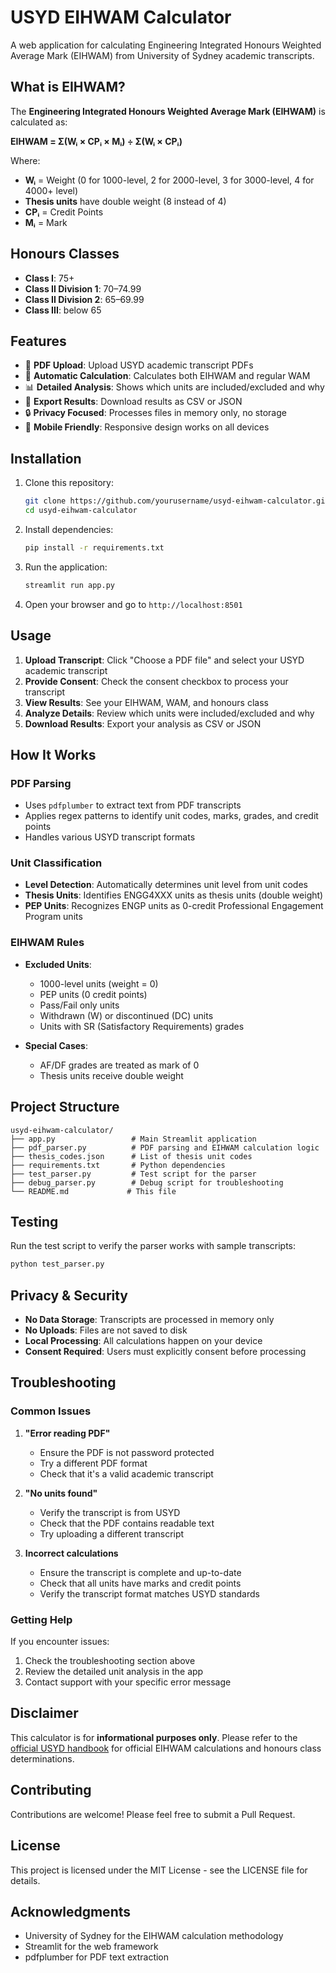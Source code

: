 # USYD EIHWAM Calculator

A web application for calculating Engineering Integrated Honours Weighted Average Mark (EIHWAM) from University of Sydney academic transcripts.

## What is EIHWAM?

The **Engineering Integrated Honours Weighted Average Mark (EIHWAM)** is calculated as:

**EIHWAM = Σ(Wᵢ × CPᵢ × Mᵢ) ÷ Σ(Wᵢ × CPᵢ)**

Where:
- **Wᵢ** = Weight (0 for 1000-level, 2 for 2000-level, 3 for 3000-level, 4 for 4000+ level)
- **Thesis units** have double weight (8 instead of 4)
- **CPᵢ** = Credit Points
- **Mᵢ** = Mark

## Honours Classes

- **Class I**: 75+
- **Class II Division 1**: 70–74.99
- **Class II Division 2**: 65–69.99
- **Class III**: below 65

## Features

- 📄 **PDF Upload**: Upload USYD academic transcript PDFs
- 🧮 **Automatic Calculation**: Calculates both EIHWAM and regular WAM
- 📊 **Detailed Analysis**: Shows which units are included/excluded and why
- 💾 **Export Results**: Download results as CSV or JSON
- 🔒 **Privacy Focused**: Processes files in memory only, no storage
- 📱 **Mobile Friendly**: Responsive design works on all devices

## Installation

1. Clone this repository:
   ```bash
   git clone https://github.com/yourusername/usyd-eihwam-calculator.git
   cd usyd-eihwam-calculator
   ```

2. Install dependencies:
   ```bash
   pip install -r requirements.txt
   ```

3. Run the application:
   ```bash
   streamlit run app.py
   ```

4. Open your browser and go to `http://localhost:8501`

## Usage

1. **Upload Transcript**: Click "Choose a PDF file" and select your USYD academic transcript
2. **Provide Consent**: Check the consent checkbox to process your transcript
3. **View Results**: See your EIHWAM, WAM, and honours class
4. **Analyze Details**: Review which units were included/excluded and why
5. **Download Results**: Export your analysis as CSV or JSON

## How It Works

### PDF Parsing
- Uses `pdfplumber` to extract text from PDF transcripts
- Applies regex patterns to identify unit codes, marks, grades, and credit points
- Handles various USYD transcript formats

### Unit Classification
- **Level Detection**: Automatically determines unit level from unit codes
- **Thesis Units**: Identifies ENGG4XXX units as thesis units (double weight)
- **PEP Units**: Recognizes ENGP units as 0-credit Professional Engagement Program units

### EIHWAM Rules
- **Excluded Units**:
  - 1000-level units (weight = 0)
  - PEP units (0 credit points)
  - Pass/Fail only units
  - Withdrawn (W) or discontinued (DC) units
  - Units with SR (Satisfactory Requirements) grades

- **Special Cases**:
  - AF/DF grades are treated as mark of 0
  - Thesis units receive double weight

## Project Structure

```
usyd-eihwam-calculator/
├── app.py                 # Main Streamlit application
├── pdf_parser.py          # PDF parsing and EIHWAM calculation logic
├── thesis_codes.json      # List of thesis unit codes
├── requirements.txt       # Python dependencies
├── test_parser.py         # Test script for the parser
├── debug_parser.py        # Debug script for troubleshooting
└── README.md             # This file
```

## Testing

Run the test script to verify the parser works with sample transcripts:

```bash
python test_parser.py
```

## Privacy & Security

- **No Data Storage**: Transcripts are processed in memory only
- **No Uploads**: Files are not saved to disk
- **Local Processing**: All calculations happen on your device
- **Consent Required**: Users must explicitly consent before processing

## Troubleshooting

### Common Issues

1. **"Error reading PDF"**
   - Ensure the PDF is not password protected
   - Try a different PDF format
   - Check that it's a valid academic transcript

2. **"No units found"**
   - Verify the transcript is from USYD
   - Check that the PDF contains readable text
   - Try uploading a different transcript

3. **Incorrect calculations**
   - Ensure the transcript is complete and up-to-date
   - Check that all units have marks and credit points
   - Verify the transcript format matches USYD standards

### Getting Help

If you encounter issues:
1. Check the troubleshooting section above
2. Review the detailed unit analysis in the app
3. Contact support with your specific error message

## Disclaimer

This calculator is for **informational purposes only**. Please refer to the [official USYD handbook](https://www.sydney.edu.au/handbooks/engineering/) for official EIHWAM calculations and honours class determinations.

## Contributing

Contributions are welcome! Please feel free to submit a Pull Request.

## License

This project is licensed under the MIT License - see the LICENSE file for details.

## Acknowledgments

- University of Sydney for the EIHWAM calculation methodology
- Streamlit for the web framework
- pdfplumber for PDF text extraction
